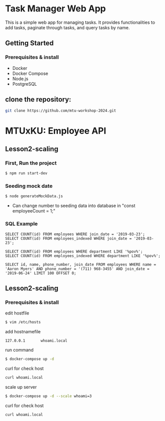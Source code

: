 # Task Manager Web App

This is a simple web app for managing tasks. It provides functionalities to add tasks, paginate through tasks, and query tasks by name.

## Getting Started

### Prerequisites & install

- Docker
- Docker Compose
- Node.js
- PostgreSQL


## clone the repository:

```bash
git clone https://github.com/mtu-workshop-2024.git

```

# MTUxKU: Employee API

## Lesson2-scaling

### First, Run the project
```bash
$ npm run start-dev
```

### Seeding mock date
```bash
$ node generateMockData.js
```
* Can change number to seeding data into database in "const employeeCount = 1;"

### SQL Example
```
SELECT COUNT(id) FROM employees WHERE join_date = '2019-03-23';
SELECT COUNT(id) FROM employees_indexed WHERE join_date = '2019-03-23';

SELECT COUNT(id) FROM employees WHERE department LIKE '%pov%';
SELECT COUNT(id) FROM employees_indexed WHERE department LIKE '%pov%';

SELECT id, name, phone_number, join_date FROM employees WHERE name = 'Aaron Myers' AND phone_number = '(711) 968-3455' AND join_date = '2019-06-24' LIMIT 100 OFFSET 0;
```

## Lesson2-scaling

### Prerequisites & install

edit hostfile
```bash
$ vim /etc/hosts
```

add hostnamefile
```
127.0.0.1       whoami.local
```

run command
```bash
$ docker-compose up -d
```

curl for check host
```bash
curl whoami.local
```

scale up server
```bash
$ docker-compose up -d --scale whoami=3
```
curl for check host
```bash
curl whoami.local
```





